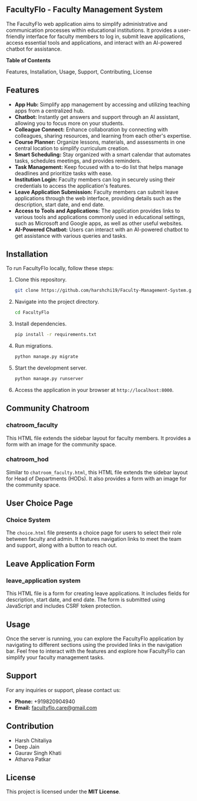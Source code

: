 ## FacultyFlo - Faculty Management System
The FacultyFlo web application aims to simplify administrative and communication processes within educational institutions. It provides a user-friendly interface for faculty members to log in, submit leave applications, access essential tools and applications, and interact with an AI-powered chatbot for assistance.

**Table of Contents**

Features,
Installation,
Usage,
Support,
Contributing,
License

## Features

- **App Hub:** Simplify app management by accessing and utilizing teaching apps from a centralized hub.
- **Chatbot:** Instantly get answers and support through an AI assistant, allowing you to focus more on your students.
- **Colleague Connect:** Enhance collaboration by connecting with colleagues, sharing resources, and learning from each other's expertise.
- **Course Planner:** Organize lessons, materials, and assessments in one central location to simplify curriculum creation.
- **Smart Scheduling:** Stay organized with a smart calendar that automates tasks, schedules meetings, and provides reminders.
- **Task Management:** Keep focused with a to-do list that helps manage deadlines and prioritize tasks with ease.
- **Institution Login:** Faculty members can log in securely using their credentials to access the application's features.
- **Leave Application Submission:** Faculty members can submit leave applications through the web interface, providing details such as the description, start date, and end date.
- **Access to Tools and Applications:** The application provides links to various tools and applications commonly used in educational settings, such as Microsoft and Google apps, as well as other useful websites.
- **AI-Powered Chatbot:** Users can interact with an AI-powered chatbot to get assistance with various queries and tasks.


## Installation

To run FacultyFlo locally, follow these steps:

1. Clone this repository.
   ```bash
   git clone https://github.com/harshchi19/Faculty-Management-System.git
   ```

2. Navigate into the project directory.
   ```bash
   cd FacultyFlo
   ```

3. Install dependencies.
   ```bash
   pip install -r requirements.txt
   ```

4. Run migrations.
   ```bash
   python manage.py migrate
   ```

5. Start the development server.
   ```bash
   python manage.py runserver
   ```

6. Access the application in your browser at `http://localhost:8000`.

## Community Chatroom

### chatroom_faculty
This HTML file extends the sidebar layout for faculty members. It provides a form with an image for the community space.

### chatroom_hod 
Similar to `chatroom_faculty.html`, this HTML file extends the sidebar layout for Head of Departments (HODs). It also provides a form with an image for the community space.

## User Choice Page

### Choice System
The `choice.html` file presents a choice page for users to select their role between faculty and admin. It features navigation links to meet the team and support, along with a button to reach out.

## Leave Application Form

### leave_application system
This HTML file is a form for creating leave applications. It includes fields for description, start date, and end date. The form is submitted using JavaScript and includes CSRF token protection.


## Usage

Once the server is running, you can explore the FacultyFlo application by navigating to different sections using the provided links in the navigation bar. Feel free to interact with the features and explore how FacultyFlo can simplify your faculty management tasks.

## Support

For any inquiries or support, please contact us:

- **Phone:** +919820904940
- **Email:** facultyflo.care@gmail.com

## Contribution

- Harsh Chitaliya
- Deep Jain 
- Gaurav Singh Khati
- Atharva Patkar


## License
This project is licensed under the **MIT License**.
